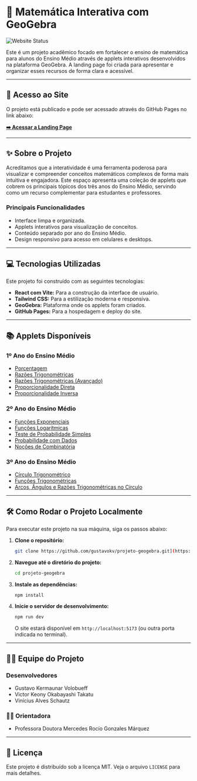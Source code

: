 # 🧮 Matemática Interativa com GeoGebra

![Website Status](https://img.shields.io/website?url=https%3A%2F%2Fgustavokv.github.io%2Fprojeto-geogebra&style=for-the-badge)

Este é um projeto acadêmico focado em fortalecer o ensino de matemática para alunos do Ensino Médio através de applets interativos desenvolvidos na plataforma GeoGebra. A landing page foi criada para apresentar e organizar esses recursos de forma clara e acessível.

---

## 🚀 Acesso ao Site

O projeto está publicado e pode ser acessado através do GitHub Pages no link abaixo:

**[➡️ Acessar a Landing Page](https://gustavokv.github.io/projeto-geogebra/)**

---

## ✨ Sobre o Projeto

Acreditamos que a interatividade é uma ferramenta poderosa para visualizar e compreender conceitos matemáticos complexos de forma mais intuitiva e engajadora. Este espaço apresenta uma coleção de applets que cobrem os principais tópicos dos três anos do Ensino Médio, servindo como um recurso complementar para estudantes e professores.

### Principais Funcionalidades
- Interface limpa e organizada.
- Applets interativos para visualização de conceitos.
- Conteúdo separado por ano do Ensino Médio.
- Design responsivo para acesso em celulares e desktops.

---

## 💻 Tecnologias Utilizadas

Este projeto foi construído com as seguintes tecnologias:

- **React com Vite:** Para a construção da interface de usuário.
- **Tailwind CSS:** Para a estilização moderna e responsiva.
- **GeoGebra:** Plataforma onde os applets foram criados.
- **GitHub Pages:** Para a hospedagem e deploy do site.

---

## 📚 Applets Disponíveis

### 1º Ano do Ensino Médio
- [Porcentagem](https://www.geogebra.org/m/gvwnxejv)
- [Razões Trigonométricas](https://www.geogebra.org/m/y5cwmhwj)
- [Razões Trigonométricas (Avançado)](https://www.geogebra.org/m/udarwkmh)
- [Proporcionalidade Direta](https://www.geogebra.org/m/bnpmey9j)
- [Proporcionalidade Inversa](https://www.geogebra.org/m/qajh5uv6)

### 2º Ano do Ensino Médio
- [Funções Exponenciais](https://www.geogebra.org/m/bs8enskc)
- [Funções Logarítmicas](https://www.geogebra.org/m/j8mgys5x)
- [Teste de Probabilidade Simples](https://www.geogebra.org/m/mye9wezu)
- [Probabilidade com Dados](https://www.geogebra.org/m/vytystby)
- [Noções de Combinatória](https://www.geogebra.org/m/fbr7kaxm)

### 3º Ano do Ensino Médio
- [Círculo Trigonométrico](https://www.geogebra.org/m/w9wpfefv)
- [Funções Trigonométricas](https://www.geogebra.org/m/qxppysyn)
- [Arcos, Ângulos e Razões Trigonométricas no Círculo](https://www.geogebra.org/m/m26c5ywb)

---

## 🛠️ Como Rodar o Projeto Localmente

Para executar este projeto na sua máquina, siga os passos abaixo:

1.  **Clone o repositório:**
    ```bash
    git clone https://github.com/gustavokv/projeto-geogebra.git](https://github.com/gustavokv/projeto-geogebra.git
    ```

2.  **Navegue até o diretório do projeto:**
    ```bash
    cd projeto-geogebra
    ```

3.  **Instale as dependências:**
    ```bash
    npm install
    ```

4.  **Inicie o servidor de desenvolvimento:**
    ```bash
    npm run dev
    ```

    O site estará disponível em `http://localhost:5173` (ou outra porta indicada no terminal).

---

## 👨‍💻 Equipe do Projeto

### Desenvolvedores
- Gustavo Kermaunar Volobueff
- Victor Keony Okabayashi Takatu
- Vinícius Alves Schautz

### 👩‍🏫 Orientadora
- Professora Doutora Mercedes Rocío Gonzales Márquez

---

## 📄 Licença

Este projeto é distribuído sob a licença MIT. Veja o arquivo `LICENSE` para mais detalhes.
